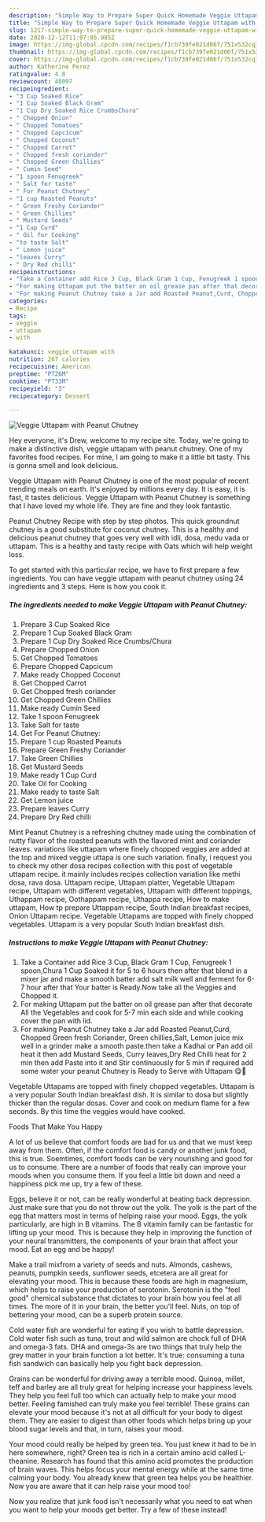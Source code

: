 ```yaml
---
description: "Simple Way to Prepare Super Quick Homemade Veggie Uttapam with Peanut Chutney"
title: "Simple Way to Prepare Super Quick Homemade Veggie Uttapam with Peanut Chutney"
slug: 1217-simple-way-to-prepare-super-quick-homemade-veggie-uttapam-with-peanut-chutney
date: 2020-12-12T11:07:05.985Z
image: https://img-global.cpcdn.com/recipes/f1cb739fe021d06f/751x532cq70/veggie-uttapam-with-peanut-chutney-recipe-main-photo.jpg
thumbnail: https://img-global.cpcdn.com/recipes/f1cb739fe021d06f/751x532cq70/veggie-uttapam-with-peanut-chutney-recipe-main-photo.jpg
cover: https://img-global.cpcdn.com/recipes/f1cb739fe021d06f/751x532cq70/veggie-uttapam-with-peanut-chutney-recipe-main-photo.jpg
author: Katherine Perez
ratingvalue: 4.8
reviewcount: 48097
recipeingredient:
- "3 Cup Soaked Rice"
- "1 Cup Soaked Black Gram"
- "1 Cup Dry Soaked Rice CrumbsChura"
- " Chopped Onion"
- " Chopped Tomatoes"
- " Chopped Capcicum"
- " Chopped Coconut"
- " Chopped Carrot"
- " Chopped fresh coriander"
- " Chopped Green Chillies"
- " Cumin Seed"
- "1 spoon Fenugreek"
- " Salt for taste"
- " For Peanut Chutney"
- "1 cup Roasted Peanuts"
- " Green Freshy Coriander"
- " Green Chillies"
- " Mustard Seeds"
- "1 Cup Curd"
- " Oil for Cooking"
- "to taste Salt"
- " Lemon juice"
- "leaves Curry"
- " Dry Red chilli"
recipeinstructions:
- "Take a Container add Rice 3 Cup, Black Gram 1 Cup, Fenugreek 1 spoon,Chura 1 Cup Soaked it for 5 to 6 hours then after that blend in a mixer jar and make a smooth batter add salt milk well and ferment for 6-7 hour after that Your batter is Ready.Now take all the Veggies and Chopped it."
- "For making Uttapam put the batter on oil grease pan after that decorate All the Vegetables and cook for 5-7 min each side and while cooking cover the pan with lid."
- "For making Peanut Chutney take a Jar add Roasted Peanut,Curd, Chopped Green fresh Coriander, Green chillies,Salt, Lemon juice mix well in a grinder make a smooth paste.then take a Kadhai or Pan add oil heat it then add Mustard Seeds, Curry leaves,Dry Red Chilli heat for 2 min then add Paste into it and Stir continuously for 5 min if required add some water your peanut Chutney is Ready to Serve with Uttapam 😋🤩"
categories:
- Recipe
tags:
- veggie
- uttapam
- with

katakunci: veggie uttapam with 
nutrition: 267 calories
recipecuisine: American
preptime: "PT26M"
cooktime: "PT33M"
recipeyield: "3"
recipecategory: Dessert

---
```



![Veggie Uttapam with Peanut Chutney](https://img-global.cpcdn.com/recipes/f1cb739fe021d06f/751x532cq70/veggie-uttapam-with-peanut-chutney-recipe-main-photo.jpg)

Hey everyone, it's Drew, welcome to my recipe site. Today, we're going to make a distinctive dish, veggie uttapam with peanut chutney. One of my favorites food recipes. For mine, I am going to make it a little bit tasty. This is gonna smell and look delicious.

Veggie Uttapam with Peanut Chutney is one of the most popular of recent trending meals on earth. It's enjoyed by millions every day. It is easy, it is fast, it tastes delicious. Veggie Uttapam with Peanut Chutney is something that I have loved my whole life. They are fine and they look fantastic.

Peanut Chutney Recipe with step by step photos. This quick groundnut chutney is a good substitute for coconut chutney. This is a healthy and delicious peanut chutney that goes very well with idli, dosa, medu vada or uttapam. This is a healthy and tasty recipe with Oats which will help weight loss.


To get started with this particular recipe, we have to first prepare a few ingredients. You can have veggie uttapam with peanut chutney using 24 ingredients and 3 steps. Here is how you cook it.

<!--inarticleads1-->

##### The ingredients needed to make Veggie Uttapam with Peanut Chutney:

1. Prepare 3 Cup Soaked Rice
1. Prepare 1 Cup Soaked Black Gram
1. Prepare 1 Cup Dry Soaked Rice Crumbs/Chura
1. Prepare  Chopped Onion
1. Get  Chopped Tomatoes
1. Prepare  Chopped Capcicum
1. Make ready  Chopped Coconut
1. Get  Chopped Carrot
1. Get  Chopped fresh coriander
1. Get  Chopped Green Chillies
1. Make ready  Cumin Seed
1. Take 1 spoon Fenugreek
1. Take  Salt for taste
1. Get  For Peanut Chutney:
1. Prepare 1 cup Roasted Peanuts
1. Prepare  Green Freshy Coriander
1. Take  Green Chillies
1. Get  Mustard Seeds
1. Make ready 1 Cup Curd
1. Take  Oil for Cooking
1. Make ready to taste Salt
1. Get  Lemon juice
1. Prepare leaves Curry
1. Prepare  Dry Red chilli


Mint Peanut Chutney is a refreshing chutney made using the combination of nutty flavor of the roasted peanuts with the flavored mint and coriander leaves. variations like uttapam where finely chopped veggies are added at the top and mixed veggie uttapa is one such variation. finally, i request you to check my other dosa recipes collection with this post of vegetable uttapam recipe. it mainly includes recipes collection variation like methi dosa, rava dosa. Uttapam recipe, Uttapam platter, Vegetable Uttapam recipe, Uttapam with different vegetables, Uttapam with different toppings, Uthappam recipe, Oothappam recipe, Uthappa recipe, How to make uttapam, How tp prepare Uttappam recipe, South Indian breakfast recipes, Onion Uttapam recipe. Vegetable Uttapams are topped with finely chopped vegetables. Uttapam is a very popular South Indian breakfast dish. 

<!--inarticleads2-->

##### Instructions to make Veggie Uttapam with Peanut Chutney:

1. Take a Container add Rice 3 Cup, Black Gram 1 Cup, Fenugreek 1 spoon,Chura 1 Cup Soaked it for 5 to 6 hours then after that blend in a mixer jar and make a smooth batter add salt milk well and ferment for 6-7 hour after that Your batter is Ready.Now take all the Veggies and Chopped it.
1. For making Uttapam put the batter on oil grease pan after that decorate All the Vegetables and cook for 5-7 min each side and while cooking cover the pan with lid.
1. For making Peanut Chutney take a Jar add Roasted Peanut,Curd, Chopped Green fresh Coriander, Green chillies,Salt, Lemon juice mix well in a grinder make a smooth paste.then take a Kadhai or Pan add oil heat it then add Mustard Seeds, Curry leaves,Dry Red Chilli heat for 2 min then add Paste into it and Stir continuously for 5 min if required add some water your peanut Chutney is Ready to Serve with Uttapam 😋🤩


Vegetable Uttapams are topped with finely chopped vegetables. Uttapam is a very popular South Indian breakfast dish. It is similar to dosa but slightly thicker than the regular dosas. Cover and cook on medium flame for a few seconds. By this time the veggies would have cooked. 

Foods That Make You Happy


A lot of us believe that comfort foods are bad for us and that we must keep away from them. Often, if the comfort food is candy or another junk food, this is true. Soemtimes, comfort foods can be very nourishing and good for us to consume. There are a number of foods that really can improve your moods when you consume them. If you feel a little bit down and need a happiness pick me up, try a few of these.

Eggs, believe it or not, can be really wonderful at beating back depression. Just make sure that you do not throw out the yolk. The yolk is the part of the egg that matters most in terms of helping raise your mood. Eggs, the yolk particularly, are high in B vitamins. The B vitamin family can be fantastic for lifting up your mood. This is because they help in improving the function of your neural transmitters, the components of your brain that affect your mood. Eat an egg and be happy!

Make a trail mixfrom a variety of seeds and nuts. Almonds, cashews, peanuts, pumpkin seeds, sunflower seeds, etcetera are all great for elevating your mood. This is because these foods are high in magnesium, which helps to raise your production of serotonin. Serotonin is the "feel good" chemical substance that dictates to your brain how you feel at all times. The more of it in your brain, the better you'll feel. Nuts, on top of bettering your mood, can be a superb protein source.

Cold water fish are wonderful for eating if you wish to battle depression. Cold water fish such as tuna, trout and wild salmon are chock full of DHA and omega-3 fats. DHA and omega-3s are two things that truly help the grey matter in your brain function a lot better. It's true: consuming a tuna fish sandwich can basically help you fight back depression. 

Grains can be wonderful for driving away a terrible mood. Quinoa, millet, teff and barley are all truly great for helping increase your happiness levels. They help you feel full too which can actually help to make your mood better. Feeling famished can truly make you feel terrible! These grains can elevate your mood because it's not at all difficult for your body to digest them. They are easier to digest than other foods which helps bring up your blood sugar levels and that, in turn, raises your mood.

Your mood could really be helped by green tea. You just knew it had to be in here somewhere, right? Green tea is rich in a certain amino acid called L-theanine. Research has found that this amino acid promotes the production of brain waves. This helps focus your mental energy while at the same time calming your body. You already knew that green tea helps you be healthier. Now you are aware that it can help raise your mood too!

Now you realize that junk food isn't necessarily what you need to eat when you want to help your moods get better. Try a few of these instead!

